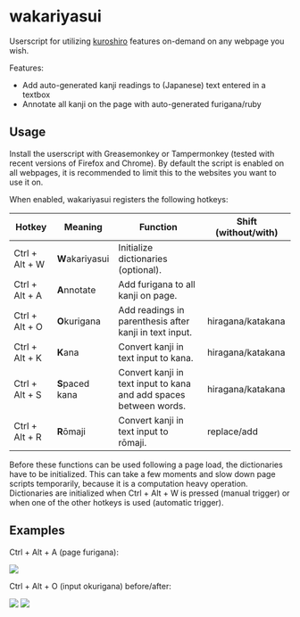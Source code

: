 # wakariyasui

Userscript for utilizing [kuroshiro](https://github.com/hexenq/kuroshiro.js) features on-demand on any webpage you wish.

Features:

* Add auto-generated kanji readings to (Japanese) text entered in a textbox
* Annotate all kanji on the page with auto-generated furigana/ruby

## Usage

Install the userscript with Greasemonkey or Tampermonkey (tested with recent versions of Firefox and Chrome). 
By default the script is enabled on all webpages, it is recommended to limit this to the websites you want to use it on.

When enabled, wakariyasui registers the following hotkeys:

| Hotkey         | Meaning         | Function                                                          | Shift (without/with) |
|----------------|-----------------|-------------------------------------------------------------------|----------------------|
| Ctrl + Alt + W | **W**akariyasui | Initialize dictionaries (optional).                               |                      |
| Ctrl + Alt + A | **A**nnotate    | Add furigana to all kanji on page.                                |                      |
| Ctrl + Alt + O | **O**kurigana   | Add readings in parenthesis after kanji in text input.            | hiragana/katakana    |
| Ctrl + Alt + K | **K**ana        | Convert kanji in text input to kana.                              | hiragana/katakana    |
| Ctrl + Alt + S | **S**paced kana | Convert kanji in text input to kana and add spaces between words. | hiragana/katakana    |
| Ctrl + Alt + R | **R**ōmaji      | Convert kanji in text input to rōmaji.                            | replace/add          |

Before these functions can be used following a page load, the dictionaries have to be initialized. This can take a few moments and slow down page scripts temporarily, because it is a computation heavy operation. Dictionaries are initialized when Ctrl + Alt + W is pressed (manual trigger) or when one of the other hotkeys is used (automatic trigger).

## Examples

Ctrl + Alt + A (page furigana):

![](https://cloud.githubusercontent.com/assets/8502790/19014925/0507f66a-87fa-11e6-9745-013676c175bf.png)

Ctrl + Alt + O (input okurigana) before/after:

![](https://cloud.githubusercontent.com/assets/8502790/19015025/22b39672-87fc-11e6-8929-ac6b6e254ccd.png)
![](https://cloud.githubusercontent.com/assets/8502790/19015017/0e71a014-87fc-11e6-8d55-9d4c2dbc5e49.png)


